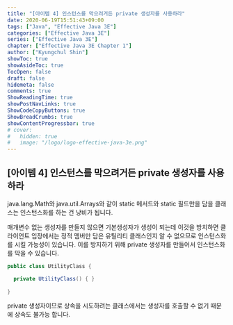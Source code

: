```yaml
---
title: "[아이템 4] 인스턴스를 막으려거든 private 생성자를 사용하라"
date: 2020-06-19T15:51:43+09:00
tags: ["Java", "Effective Java 3E"]
categories: ["Effective Java 3E"]
series: ["Effective Java 3E"]
chapter: ["Effective Java 3E Chapter 1"]
author: ["Kyungchul Shin"]
showToc: true
showAsideToc: true
TocOpen: false
draft: false
hidemeta: false
comments: true
ShowReadingTime: true
showPostNavLinks: true
ShowCodeCopyButtons: true
ShowBreadCrumbs: true
showContentProgressbar: true
# cover:
#   hidden: true
#   image: "/logo/logo-effective-java-3e.png"
---
```

## [아이템 4] 인스턴스를 막으려거든 private 생성자를 사용하라

java.lang.Math와 java.util.Arrays와 같이 static 메서드와 static 필드만을 담을 클래스는 인스턴스화를 하는 건 낭비가 됩니다.
   
매개변수 없는 생성자를 만들지 않으면 기본생성자가 생성이 되는데 이것을 방치하면 클라이언트 입장에서는 정적 멤버만 담은 유틸리티 클래스인지 알 수 없으므로 인스턴스화를 시킬 가능성이 있습니다. 이를 방지하기 위해 private 생성자를 만들어서 인스턴스화를 막을 수 있습니다.
   
``` java
public class UtilityClass {

  private UtilityClass() { }
  
}
```
private 생성자이므로 상속을 시도하려는 클래스에서는 생성자를 호출할 수 없기 때문에 상속도 불가능 합니다.